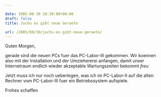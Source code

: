 ```yaml
---

date: 2005-08-30 10:30:00+00:00
draft: false
title: Juchu es gibt neue Geraete

url: /2005/08/30/juchu-es-gibt-neue-geraete/
---
```


Guten Morgen,

gerade sind die neuen PCs fuer das PC-Labor-III gekommen. Wir koennen also mit der Installation und der Umziehererei anfangen, damit unser Internetraum endlich wieder akzeptable Wartungszeiten bekommt *freu* 

Jetzt muss ich nur noch ueberlegen, was ich im PC-Labor-II auf die alten Rechner vom PC-Labor-III fuer ein Betriebssystem aufspiele.

Frohes schaffen

